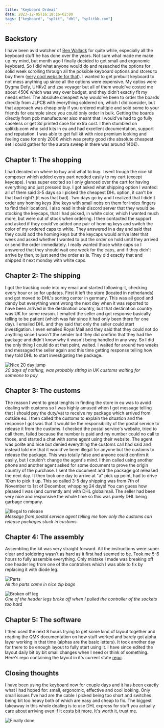 ```yaml
---
title: "Keyboard Ordeal"
date: 2023-12-05T16:18:16+02:00
tags: ["keyboard", "split", "dhl", "splitkb.com"]
---
```


## Backstory

I have been avid watcher of [Ben Wallack](https://www.youtube.com/@BenVallack) for quite while, especially all the keyboard stuff he has done over the years. Not sure what made me make up my mind, but month ago I finally decided to get small and ergonomic keyboard.
So I did what anyone would do and reseached the options for solid week scrolling through all the possible keyboard options and stores to buy them ([very cool website for that](https://kbd.news/vendors/split)).
I wanted to get prebuilt keyboard to not mess anything up since all the options were expensive. My optios were Dygma Defy, UHKv2 and zsa voyager but all of them would've costed me about 450€ which was way over budget, and they didn't exactly fit my needs either.
The absolute cheapest way would've been to order the boards directly from JLPCB with everything soldered on, which I did consider, but that approach was cheap only if you ordered multiple and sold some to your friends for example since you could only order in bulk.
Getting the boards directly from pcb manufacturer also meant that I would've had to go fully caseless or get 3d printed case for extra cost. I then stumbled on splitkb.com who sold kits in eu and had excellent documentation, support and reputation.
I was able to get full kit with nice premium looking and feeling case for only 200€ which was pretty good (the absolute cheapest set I could gather for the aurora sweep in there was around 140€).

## Chapter 1: The shopping

I had decided on where to buy and what to buy. I went trough the nice kit composer which added every part needed easily to my cart (except keycaps). I was super excited so I only glanced over the cart for having everything and just pressed buy.
I got asked what shipping option I wanted: all of them said 3-5 days so I picked the cheapest DHL option, it can't be that bad right? (it was that bad).
Two days go by and I realized that I didn't order any homing keys (the keys with small nobs on them for index fingers to find their location). I also read in their discord server that they would be stocking the keycaps, that I had picked, in white color, which I wanted much more, but were out of stock when ordering.
I then contacted the support and asked if they could've added one pair of homing keys and switch the color of my ordered caps to white. They answered in a day and said that they could add the homing keys but the keycaps would arrive later that week and asked whether I wanted to put the order on hold until they arrived or send the order immediately.
I really wanted those white caps so I answered that they should wait one week for the caps, and if they didn't arrive by then, to just send the order as is. They did exactly that and shipped it next monday with white caps.

## Chapter 2: The shipping

I got the tracking code into my email and started following it, checking every hour or so for updates. First it left the store (located in netherlands) and got moved to DHL's sorting center in germany.
This was all good and dandy but everything went wrong the next day when it was reported to have been arrived in the destination country, but that destination country was UK for some reason.
I emailed the seller and got response basically telling to be patient (which was fair since it had only been there for one day). I emailed DHL and they said that only the seller could start investigation.
I even emailed Royal Mail and they said that they could not do anything since I wasn't the sender but they did confirm that they had the package and didn't know why it wasn't being handled in any way.
So I did the only thing I could do at that point, waited. I waited for around two weeks and messaged the seller again and this time getting response telling how they told DHL to start investigating the package.

![Nice 20 day jump](/ramblings/keyboard_ordeal/history.png)\
_20 days of nothing, was probably sitting in UK customs waiting for someone to pay_

## Chapter 3: The customs

The reason I went to great lenghts in finding the store in eu was to avoid dealing with customs so I was highly amused when I got message telling that I should pay the duty/vat to receive my package which arrived from outside eu.
I then called the customs to explain the situation and the response I got was that it would be the responsibility of the postal service to release it from the customs. I checked the postal service's website, tried to call them, failed because the number is paid and my number could no call to those, and started a chat with some agent using their website.
The agent was polite and nice but denied everything the customs call had said and instead told me that it would've been illegal for anyone but the customs to release the package. This was totally false and anyone could confirm it easily, but I couldn't change the agent's mind.
I then called using another phone and another agent asked for some document to prove the origin country of the purchase. I sent the document and the package got released the next day. It then took one day to arrive at "a" pick up point, had to drive 10km to pick it up.
This so called 3-5 day shipping was from 7th of November to 1st of December, whopping 24 days! You can guess how pleased I was (and currently am) with DHL globalmail. The seller had been very nice and responsive the whole time so this was purely DHL being garbage company.

![Illegal to release](/ramblings/keyboard_ordeal/customs.png)\
_Message from postal service agent telling me how only the customs can release packages stuck in customs_

## Chapter 4: The assembly

Assembling the kit was very straight forward. All the instructions were super clear and soldering wasn't as hard as it first had seemed to be. Took me 5-6 hours to fully assemble everything.
Only mistake I made was breaking off one header leg from one of the controllers which I was able to fix by replacing it with diode leg.

![Parts](/ramblings/keyboard_ordeal/parts.jpg)\
_All the parts came in nice zip bags_

![Broken off leg](/ramblings/keyboard_ordeal/leg.jpg)\
_One of the header legs broke off when I pulled the controller of the sockets too hard_

## Chapter 5: The software

I then used the next 8 hours trying to get some kind of layout together and reading the QMK documentation on how stuff worked and barely got alpha layer working in that time (alphas are the basic letters). It took another day for there to be enough layout to fully start using it.
I have since edited the layout daily bit by bit small changes when I need or think of something. Here's repo containing the layout in it's current state [repo](https://github.com/luimu64/qmk_layouts/tree/master/sweep).

## Closing thoughts

I have been using the keyboard now for couple days and it has been exactly what I had hoped for: small, ergonomic, effective and cool looking. Only small issues I've had are the cable I picked being too short and switches being bit too heavy both of which are easy and cheap to fix.
The biggest takeaway in this whole dealing is to use DHL express for stuff you actually care about arriving even if it costs bit more. It's worth it, trust me.

![Finally done](/ramblings/keyboard_ordeal/done.jpg)
